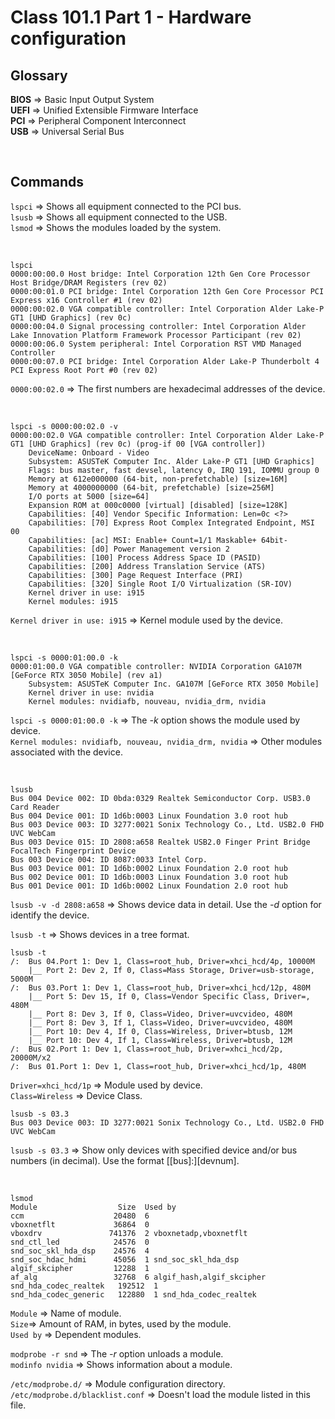 # Class 101.1 Part 1 - Hardware configuration

## Glossary

**BIOS** => Basic Input Output System   
**UEFI** => Unified Extensible Firmware Interface   
**PCI** => Peripheral Component Interconnect   
**USB** => Universal Serial Bus

<br>

## Commands

`lspci` => Shows all equipment connected to the PCI bus.    
`lsusb` => Shows all equipment connected to the USB.   
`lsmod` => Shows the modules loaded by the system.   

<br>

```shell
lspci
0000:00:00.0 Host bridge: Intel Corporation 12th Gen Core Processor Host Bridge/DRAM Registers (rev 02)
0000:00:01.0 PCI bridge: Intel Corporation 12th Gen Core Processor PCI Express x16 Controller #1 (rev 02)
0000:00:02.0 VGA compatible controller: Intel Corporation Alder Lake-P GT1 [UHD Graphics] (rev 0c)
0000:00:04.0 Signal processing controller: Intel Corporation Alder Lake Innovation Platform Framework Processor Participant (rev 02)
0000:00:06.0 System peripheral: Intel Corporation RST VMD Managed Controller
0000:00:07.0 PCI bridge: Intel Corporation Alder Lake-P Thunderbolt 4 PCI Express Root Port #0 (rev 02)
```

`0000:00:02.0` => The first numbers are hexadecimal addresses of the device.   

<br>

```shell
lspci -s 0000:00:02.0 -v
0000:00:02.0 VGA compatible controller: Intel Corporation Alder Lake-P GT1 [UHD Graphics] (rev 0c) (prog-if 00 [VGA controller])
	DeviceName: Onboard - Video
	Subsystem: ASUSTeK Computer Inc. Alder Lake-P GT1 [UHD Graphics]
	Flags: bus master, fast devsel, latency 0, IRQ 191, IOMMU group 0
	Memory at 612e000000 (64-bit, non-prefetchable) [size=16M]
	Memory at 4000000000 (64-bit, prefetchable) [size=256M]
	I/O ports at 5000 [size=64]
	Expansion ROM at 000c0000 [virtual] [disabled] [size=128K]
	Capabilities: [40] Vendor Specific Information: Len=0c <?>
	Capabilities: [70] Express Root Complex Integrated Endpoint, MSI 00
	Capabilities: [ac] MSI: Enable+ Count=1/1 Maskable+ 64bit-
	Capabilities: [d0] Power Management version 2
	Capabilities: [100] Process Address Space ID (PASID)
	Capabilities: [200] Address Translation Service (ATS)
	Capabilities: [300] Page Request Interface (PRI)
	Capabilities: [320] Single Root I/O Virtualization (SR-IOV)
	Kernel driver in use: i915
	Kernel modules: i915
```

`Kernel driver in use: i915` => Kernel module used by the device.   

<br>

```shell
lspci -s 0000:01:00.0 -k
0000:01:00.0 VGA compatible controller: NVIDIA Corporation GA107M [GeForce RTX 3050 Mobile] (rev a1)
	Subsystem: ASUSTeK Computer Inc. GA107M [GeForce RTX 3050 Mobile]
	Kernel driver in use: nvidia
	Kernel modules: nvidiafb, nouveau, nvidia_drm, nvidia
```

`lspci -s 0000:01:00.0 -k` => The *-k* option shows the module used by device.   
`Kernel modules: nvidiafb, nouveau, nvidia_drm, nvidia` => Other modules associated with the device.   

<br>

```shell
lsusb
Bus 004 Device 002: ID 0bda:0329 Realtek Semiconductor Corp. USB3.0 Card Reader
Bus 004 Device 001: ID 1d6b:0003 Linux Foundation 3.0 root hub
Bus 003 Device 003: ID 3277:0021 Sonix Technology Co., Ltd. USB2.0 FHD UVC WebCam
Bus 003 Device 015: ID 2808:a658 Realtek USB2.0 Finger Print Bridge FocalTech Fingerprint Device
Bus 003 Device 004: ID 8087:0033 Intel Corp. 
Bus 003 Device 001: ID 1d6b:0002 Linux Foundation 2.0 root hub
Bus 002 Device 001: ID 1d6b:0003 Linux Foundation 3.0 root hub
Bus 001 Device 001: ID 1d6b:0002 Linux Foundation 2.0 root hub
```

`lsusb -v -d 2808:a658` => Shows device data in detail. Use the *-d* option for identify the device.   

`lsusb -t` => Shows devices in a tree format.   
```shell
lsusb -t
/:  Bus 04.Port 1: Dev 1, Class=root_hub, Driver=xhci_hcd/4p, 10000M
    |__ Port 2: Dev 2, If 0, Class=Mass Storage, Driver=usb-storage, 5000M
/:  Bus 03.Port 1: Dev 1, Class=root_hub, Driver=xhci_hcd/12p, 480M
    |__ Port 5: Dev 15, If 0, Class=Vendor Specific Class, Driver=, 480M
    |__ Port 8: Dev 3, If 0, Class=Video, Driver=uvcvideo, 480M
    |__ Port 8: Dev 3, If 1, Class=Video, Driver=uvcvideo, 480M
    |__ Port 10: Dev 4, If 0, Class=Wireless, Driver=btusb, 12M
    |__ Port 10: Dev 4, If 1, Class=Wireless, Driver=btusb, 12M
/:  Bus 02.Port 1: Dev 1, Class=root_hub, Driver=xhci_hcd/2p, 20000M/x2
/:  Bus 01.Port 1: Dev 1, Class=root_hub, Driver=xhci_hcd/1p, 480M
```
`Driver=xhci_hcd/1p` => Module used by device.   
`Class=Wireless` => Device Class.    

```shell
lsusb -s 03.3
Bus 003 Device 003: ID 3277:0021 Sonix Technology Co., Ltd. USB2.0 FHD UVC WebCam
```
`lsusb -s 03.3` => Show only devices with specified device and/or bus numbers (in decimal). Use the format [[bus]:][devnum].

<br>

```shell
lsmod
Module                  Size  Used by
ccm                    20480  6
vboxnetflt             36864  0
vboxdrv               741376  2 vboxnetadp,vboxnetflt
snd_ctl_led            24576  0
snd_soc_skl_hda_dsp    24576  4
snd_soc_hdac_hdmi      45056  1 snd_soc_skl_hda_dsp
algif_skcipher         12288  1
af_alg                 32768  6 algif_hash,algif_skcipher
snd_hda_codec_realtek   192512  1
snd_hda_codec_generic   122880  1 snd_hda_codec_realtek
```

`Module` => Name of module.   
`Size`=> Amount of RAM, in bytes, used by the module.   
`Used by` => Dependent modules.

`modprobe -r snd` => The *-r* option unloads a module.   
`modinfo nvidia` => Shows information about a module.  

`/etc/modprobe.d/` => Module configuration directory.
`/etc/modprobe.d/blacklist.conf` => Doesn't load the module listed in this file.   

